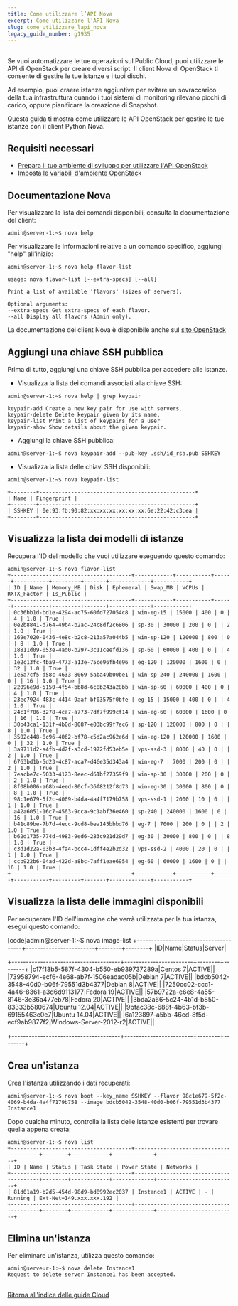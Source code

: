 ```yaml
---
title: Come utilizzare l’API Nova
excerpt: Come utilizzare l'API Nova
slug: come_utilizzare_lapi_nova
legacy_guide_number: g1935
---
```



## 
Se vuoi automatizzare le tue operazioni sul Public Cloud, puoi utilizzare le API di OpenStack per creare diversi script.
Il client Nova di OpenStack ti consente di gestire le tue istanze e i tuoi dischi.

Ad esempio, puoi craere istanze aggiuntive per evitare un sovraccarico della tua infrastruttura quando i tuoi sistemi di monitoring rilevano picchi di carico, oppure pianificare la creazione di Snapshot.

Questa guida ti mostra come utilizzare le API OpenStack per gestire le tue istanze con il client Python Nova.


## Requisiti necessari

- [Prepara il tuo ambiente di sviluppo per utilizzare l'API OpenStack]({legacy}1851)
- [Imposta le variabili d'ambiente OpenStack]({legacy}1852)




## Documentazione Nova
Per visualizzare la lista dei comandi disponibili, consulta la documentazione del client:


```
admin@server-1:~$ nova help
```


Per visualizzare le informazioni relative a un comando specifico, aggiungi "help" all'inizio:


```
admin@server-1:~$ nova help flavor-list

usage: nova flavor-list [--extra-specs] [--all]

Print a list of available 'flavors' (sizes of servers).

Optional arguments:
--extra-specs Get extra-specs of each flavor.
--all Display all flavors (Admin only).
```


La documentazione del client Nova è disponibile anche sul [sito OpenStack](http://docs.openstack.org/cli-reference/content/novaclient_commands.html)


## Aggiungi una chiave SSH pubblica
Prima di tutto, aggiungi una chiave SSH pubblica per accedere alle istanze.


- Visualizza la lista dei comandi associati alla chiave SSH:


```
admin@server-1:~$ nova help | grep keypair

keypair-add Create a new key pair for use with servers.
keypair-delete Delete keypair given by its name.
keypair-list Print a list of keypairs for a user
keypair-show Show details about the given keypair.
```


- Aggiungi la chiave SSH pubblica:


```
admin@server-1:~$ nova keypair-add --pub-key .ssh/id_rsa.pub SSHKEY
```


- Visualizza la lista delle chiavi SSH disponibili:


```
admin@server-1:~$ nova keypair-list

+--------+-------------------------------------------------+
| Name | Fingerprint |
+--------+-------------------------------------------------+
| SSHKEY | 0e:93:fb:90:82:xx:xx:xx:xx:xx:xx:6e:22:42:c3:ea |
+--------+-------------------------------------------------+
```





## Visualizza la lista dei modelli di istanze
Recupera l'ID del modello che vuoi utilizzare eseguendo questo comando:


```
admin@server-1:~$ nova flavor-list
+--------------------------------------+------------+-----------+------+-----------+---------+-------+-------------+-----------+
| ID | Name | Memory_MB | Disk | Ephemeral | Swap_MB | VCPUs | RXTX_Factor | Is_Public |
+--------------------------------------+------------+-----------+------+-----------+---------+-------+-------------+-----------+
| 0c36bb1d-bd1e-4294-ac75-60fd727054c8 | win-eg-15 | 15000 | 400 | 0 | | 4 | 1.0 | True |
| 0e2b8841-d764-49b4-b2ac-24c8df2c6806 | sp-30 | 30000 | 200 | 0 | | 2 | 1.0 | True |
| 169e7020-0436-4e8c-b2c8-213a57a044b5 | win-sp-120 | 120000 | 800 | 0 | | 8 | 1.0 | True |
| 18811d09-053e-4ad0-b297-3c11ceefd136 | sp-60 | 60000 | 400 | 0 | | 4 | 1.0 | True |
| 1e2c13fc-4ba9-4773-a13e-75ce96fb4e96 | eg-120 | 120000 | 1600 | 0 | | 32 | 1.0 | True |
| 1e5a7cf5-d58c-4633-8069-5aba49b00be1 | win-sp-240 | 240000 | 1600 | 0 | | 16 | 1.0 | True |
| 22096e9d-5150-4f54-bb8d-6c8b243a28bb | win-sp-60 | 60000 | 400 | 0 | | 4 | 1.0 | True |
| 23ec7924-483c-4414-9aaf-bf03575f0bfe | eg-15 | 15000 | 400 | 0 | | 4 | 1.0 | True |
| 24c1f706-3278-4ca7-a773-7df7f999cf14 | win-eg-60 | 60000 | 1600 | 0 | | 16 | 1.0 | True |
| 30b43ca1-131f-4b0d-8087-e03bc99f7ec6 | sp-120 | 120000 | 800 | 0 | | 8 | 1.0 | True |
| 3502c448-8c96-4062-bf78-c5d2ac962e6d | win-eg-120 | 120000 | 1600 | 0 | | 32 | 1.0 | True |
| 3a9711d2-a4fb-4d2f-a3cd-1972fd53eb5e | vps-ssd-3 | 8000 | 40 | 0 | | 2 | 1.0 | True |
| 6763bd1b-5d23-4c87-aca7-d46e35d343a4 | win-eg-7 | 7000 | 200 | 0 | | 2 | 1.0 | True |
| 7eacbe7c-5033-4123-8eec-d61bf27359f9 | win-sp-30 | 30000 | 200 | 0 | | 2 | 1.0 | True |
| 8f08b006-a68b-4eed-80cf-36f8212f8d73 | win-eg-30 | 30000 | 800 | 0 | | 8 | 1.0 | True |
| 98c1e679-5f2c-4069-b4da-4a4f7179b758 | vps-ssd-1 | 2000 | 10 | 0 | | 1 | 1.0 | True |
| a42a6051-16c7-4563-9cca-9c1abf36e460 | sp-240 | 240000 | 1600 | 0 | | 16 | 1.0 | True |
| b41c89be-7b7d-4ecc-9cd8-bea145bbbd76 | eg-7 | 7000 | 200 | 0 | | 2 | 1.0 | True |
| b62d1735-774d-4983-9ed6-283c921d29d7 | eg-30 | 30000 | 800 | 0 | | 8 | 1.0 | True |
| c3d1d22a-03b3-4fa4-bcc4-1dff4e2b2d32 | vps-ssd-2 | 4000 | 20 | 0 | | 1 | 1.0 | True |
| ccb922b6-04ad-422d-a8bc-7aff1eae6954 | eg-60 | 60000 | 1600 | 0 | | 16 | 1.0 | True |
+--------------------------------------+------------+-----------+------+-----------+---------+-------+-------------+-----------+
```




## Visualizza la lista delle immagini disponibili
Per recuperare l'ID dell'immagine che verrà utilizzata per la tua istanza, esegui questo comando:

[code]admin@server-1:~$ nova image-list
+--------------------------------------+------------------------+--------+--------+
|ID|Name|Status|Server|

+--------------------------------------+------------------------+--------+--------+
|c17f13b5-587f-4304-b550-eb939737289a|Centos 7|ACTIVE||
|73958794-ecf6-4e68-ab7f-1506eadac05b|Debian 7|ACTIVE||
|bdcb5042-3548-40d0-b06f-79551d3b4377|Debian 8|ACTIVE||
|7250cc02-ccc1-4a46-8361-a3d6d9113177|Fedora 19|ACTIVE||
|57b9722a-e6e8-4a55-8146-3e36a477eb78|Fedora 20|ACTIVE||
|3bda2a66-5c24-4b1d-b850-83333b580674|Ubuntu 12.04|ACTIVE||
|9bfac38c-688f-4b63-bf3b-69155463c0e7|Ubuntu 14.04|ACTIVE||
|6a123897-a5bb-46cd-8f5d-ecf9ab9877f2|Windows-Server-2012-r2|ACTIVE||

+--------------------------------------+------------------------+--------+--------+


## Crea un'istanza
Crea l'istanza utilizzando i dati recuperati:


```
admin@server-1:~$ nova boot --key_name SSHKEY --flavor 98c1e679-5f2c-4069-b4da-4a4f7179b758 --image bdcb5042-3548-40d0-b06f-79551d3b4377 Instance1
```


Dopo qualche minuto, controlla la lista delle istanze esistenti per trovare quella appena creata:


```
admin@server-1:~$ nova list
+--------------------------------------+----------------------------------------+--------+------------+-------------+-------------------------+
| ID | Name | Status | Task State | Power State | Networks |
+--------------------------------------+----------------------------------------+--------+------------+-------------+-------------------------+
| 81d01a19-b2d5-454d-98d9-bd8992ec2037 | Instance1 | ACTIVE | - | Running | Ext-Net=149.xxx.xxx.192 |
+--------------------------------------+----------------------------------------+--------+------------+-------------+-------------------------+
```




## Elimina un'istanza
Per eliminare un'istanza, utilizza questo comando:

```
admin@serveur-1:~$ nova delete Instance1
Request to delete server Instance1 has been accepted.
```




## 
[Ritorna all'indice delle guide Cloud]({legacy}1785)

